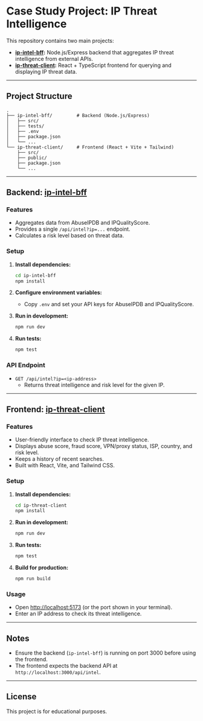 # Case Study Project: IP Threat Intelligence

This repository contains two main projects:

- **[ip-intel-bff](ip-intel-bff/):** Node.js/Express backend that aggregates IP threat intelligence from external APIs.
- **[ip-threat-client](ip-threat-client/):** React + TypeScript frontend for querying and displaying IP threat data.

---

## Project Structure

```
.
├── ip-intel-bff/         # Backend (Node.js/Express)
│   ├── src/
│   ├── tests/
│   ├── .env
│   ├── package.json
│   └── ...
└── ip-threat-client/     # Frontend (React + Vite + Tailwind)
    ├── src/
    ├── public/
    ├── package.json
    └── ...
```

---

## Backend: [ip-intel-bff](ip-intel-bff/)

### Features

- Aggregates data from AbuseIPDB and IPQualityScore.
- Provides a single `/api/intel?ip=...` endpoint.
- Calculates a risk level based on threat data.

### Setup

1. **Install dependencies:**
   ```sh
   cd ip-intel-bff
   npm install
   ```

2. **Configure environment variables:**
   - Copy `.env` and set your API keys for AbuseIPDB and IPQualityScore.

3. **Run in development:**
   ```sh
   npm run dev
   ```

4. **Run tests:**
   ```sh
   npm test
   ```

### API Endpoint

- `GET /api/intel?ip=<ip-address>`
  - Returns threat intelligence and risk level for the given IP.

---

## Frontend: [ip-threat-client](ip-threat-client/)

### Features

- User-friendly interface to check IP threat intelligence.
- Displays abuse score, fraud score, VPN/proxy status, ISP, country, and risk level.
- Keeps a history of recent searches.
- Built with React, Vite, and Tailwind CSS.

### Setup

1. **Install dependencies:**
   ```sh
   cd ip-threat-client
   npm install
   ```

2. **Run in development:**
   ```sh
   npm run dev
   ```

3. **Run tests:**
   ```sh
   npm test
   ```

4. **Build for production:**
   ```sh
   npm run build
   ```

### Usage

- Open [http://localhost:5173](http://localhost:5173) (or the port shown in your terminal).
- Enter an IP address to check its threat intelligence.

---

## Notes

- Ensure the backend (`ip-intel-bff`) is running on port 3000 before using the frontend.
- The frontend expects the backend API at `http://localhost:3000/api/intel`.

---

## License

This project is for educational purposes.
